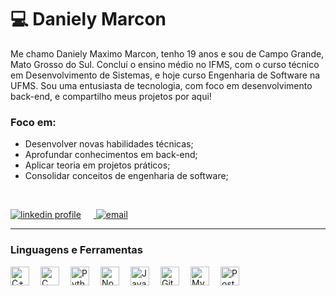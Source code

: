 #  💻 Daniely Marcon


Me chamo Daniely Maximo Marcon, tenho 19 anos e sou de Campo Grande, Mato Grosso do Sul. Concluí o ensino médio no IFMS, com o curso técnico em Desenvolvimento de Sistemas, e hoje curso Engenharia de Software na UFMS. Sou uma entusiasta de tecnologia, com foco em desenvolvimento back-end, e compartilho meus projetos por aqui!


### Foco em:

- Desenvolver novas habilidades técnicas;
- Aprofundar conhecimentos em back-end;
- Aplicar teoria em projetos práticos;
- Consolidar conceitos de engenharia de software;

<br/>



<p align="left">
 <a href="https://www.linkedin.com/in/daniely-maximo-marcon-2aa205325/">
    <img 
        alt="linkedin profile" 
        title="Meu Linkedin" 
        src="https://img.shields.io/badge/LinkedIn-0077B5?style=for-the-badge&logo=linkedin&logoColor=white"
        style="margin-right: 20px;"
    />
</a>
<a href="mailto:daniellymaximo13@gmail.com">
    <img 
        alt="email" 
        title="Contacte-me" 
        src="https://img.shields.io/badge/Gmail-D14836?style=for-the-badge&logo=gmail&logoColor=white"
    />
</a>

</p>

---

### Linguagens e Ferramentas 
<img 
    align="left" 
    alt="C++" 
    title="C++"
    width="30px" 
    style="padding-right: 15px;" 
    src="https://cdn.jsdelivr.net/gh/devicons/devicon@latest/icons/cplusplus/cplusplus-original.svg" 
/>
<img 
    align="left" 
    alt="C"
    title="C" 
    width="30px" 
    style="padding-right: 15px;" 
    src="https://cdn.jsdelivr.net/gh/devicons/devicon@latest/icons/c/c-original.svg" 
/>
<img 
    align="left" 
    alt="Python" 
    title="Python"
    width="30px" 
    style="padding-right: 15px;" 
    src="https://cdn.jsdelivr.net/gh/devicons/devicon@latest/icons/python/python-original.svg" 
/>
<img 
    align="left" 
    alt="Node.js" 
    title="Node.js"
    width="30px" 
    style="padding-right: 15px;" 
    src="https://cdn.jsdelivr.net/gh/devicons/devicon@latest/icons/nodejs/nodejs-original.svg" 
/>

<img 
    align="left" 
    alt="JavaScript" 
    title="JavaScript"
    width="30px" 
    style="padding-right: 15px;" 
    src="https://cdn.jsdelivr.net/gh/devicons/devicon@latest/icons/javascript/javascript-original.svg" 
/>

<img 
    align="left" 
    alt="Git" 
    title="Git"
    width="30px" 
    style="padding-right: 15px;" 
    src="https://cdn.jsdelivr.net/gh/devicons/devicon@latest/icons/git/git-original.svg" 
/>
<img 
    align="left" 
    alt="MySQL" 
    title="MySQL"
    width="30px" 
    style="padding-right: 15px;" 
    src="https://cdn.jsdelivr.net/gh/devicons/devicon@latest/icons/mysql/mysql-original.svg" 
/>
<img 
    align="left" 
    alt="PostgreSQL" 
    title="PostgreSQL"
    width="30px" 
    style="padding-right: 15px;" 
    src="https://cdn.jsdelivr.net/gh/devicons/devicon@latest/icons/postgresql/postgresql-original.svg" 
/>

<br/>
<br/>

